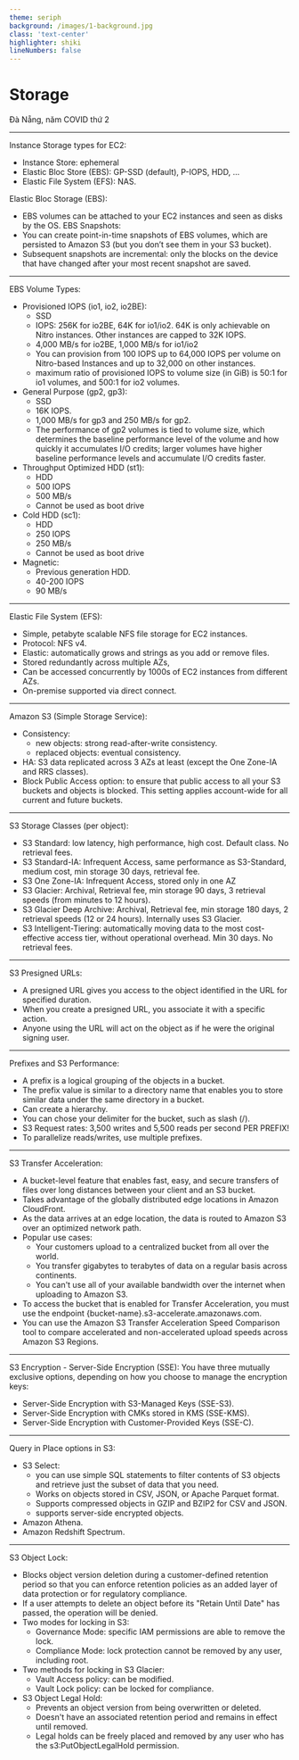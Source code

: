 ```yaml
---
theme: seriph
background: /images/1-background.jpg
class: 'text-center'
highlighter: shiki
lineNumbers: false
---
```


# Storage


<div class="abs-br m-6 flex gap-2">
  Đà Nẵng, năm COVID thứ 2
</div>

---

Instance Storage types for EC2:
- Instance Store: ephemeral
- Elastic Bloc Store (EBS): GP-SSD (default), P-IOPS, HDD, …
- Elastic File System (EFS): NAS.

Elastic Bloc Storage (EBS):
- EBS volumes can be attached to your EC2 instances and seen as disks by the OS.
EBS Snapshots:
- You can create point-in-time snapshots of EBS volumes, which are persisted to Amazon S3 (but you don’t see them in your S3 bucket).
- Subsequent snapshots are incremental: only the blocks on the device that have changed after your most recent snapshot are saved. 

---

EBS Volume Types:
- Provisioned IOPS (io1, io2, io2BE):
	- SSD
	- IOPS: 256K for io2BE, 64K for io1/io2. 64K is only achievable on Nitro instances. Other instances are capped to 32K IOPS. 
	- 4,000 MB/s for io2BE, 1,000 MB/s for io1/io2
	- You can provision from 100 IOPS up to 64,000 IOPS per volume on Nitro-based Instances and up to 32,000 on other instances. 
	- maximum ratio of provisioned IOPS to volume size (in GiB) is 50:1 for io1 volumes, and 500:1 for io2 volumes. 
- General Purpose (gp2, gp3):
	- SSD
	- 16K IOPS.
	- 1,000 MB/s for gp3 and 250 MB/s for gp2.
	- The performance of gp2 volumes is tied to volume size, which determines the baseline performance level of the volume and how quickly it accumulates I/O credits; larger volumes have higher baseline performance levels and accumulate I/O credits faster.
- Throughput Optimized HDD (st1):
	- HDD
	- 500 IOPS
	- 500 MB/s
	- Cannot be used as boot drive
- Cold HDD (sc1):
	- HDD
	- 250 IOPS
	- 250 MB/s
	- Cannot be used as boot drive
- Magnetic:
	- Previous generation HDD.
	- 40-200 IOPS
	- 90 MB/s

---

Elastic File System (EFS):
- Simple, petabyte scalable NFS file storage for EC2 instances.
- Protocol: NFS v4.
- Elastic: automatically grows and strings as you add or remove files.
- Stored redundantly across multiple AZs,
- Can be accessed concurrently by 1000s of EC2 instances from different AZs.
- On-premise supported via direct connect.

---

Amazon S3 (Simple Storage Service):
- Consistency:
	- new objects: strong read-after-write consistency.
	- replaced objects: eventual consistency.
- HA: S3 data replicated across 3 AZs at least (except the One Zone-IA and RRS classes).
- Block Public Access option: to ensure that public access to all your S3 buckets and objects is blocked. This setting applies account-wide for all current and future buckets. 
---

S3 Storage Classes (per object):
- S3 Standard: low latency, high performance, high cost. Default class. No retrieval fees.
- S3 Standard-IA: Infrequent Access, same performance as S3-Standard, medium cost, min storage 30 days, retrieval fee.
- S3 One Zone-IA: Infrequent Access, stored only in one AZ 
- S3 Glacier: Archival, Retrieval fee, min storage 90 days, 3 retrieval speeds (from minutes to 12 hours).
- S3 Glacier Deep Archive: Archival, Retrieval fee, min storage 180 days, 2 retrieval speeds (12 or 24 hours). Internally uses S3 Glacier.
- S3 Intelligent-Tiering: automatically moving data to the most cost-effective access tier, without operational overhead. Min 30 days. No retrieval fees.

---

S3 Presigned URLs:
- A presigned URL gives you access to the object identified in the URL for specified duration.
- When you create a presigned URL, you associate it with a specific action.
- Anyone using the URL will act on the object as if he were the original signing user. 

---

Prefixes and S3 Performance:
- A prefix is a logical grouping of the objects in a bucket.
- The prefix value is similar to a directory name that enables you to store similar data under the same directory in a bucket.
- Can create a hierarchy. 
- You can chose your delimiter for the bucket, such as slash (/).
- S3 Request rates: 3,500 writes and 5,500 reads per second PER PREFIX!
- To parallelize reads/writes, use multiple prefixes.

---

S3 Transfer Acceleration:

- A bucket-level feature that enables fast, easy, and secure transfers of files over long distances between your client and an S3 bucket. 
- Takes advantage of the globally distributed edge locations in Amazon CloudFront. 
- As the data arrives at an edge location, the data is routed to Amazon S3 over an optimized network path. 
- Popular use cases:
	- Your customers upload to a centralized bucket from all over the world.
	- You transfer gigabytes to terabytes of data on a regular basis across continents.
	- You can't use all of your available bandwidth over the internet when uploading to Amazon S3.
- To access the bucket that is enabled for Transfer Acceleration, you must use the endpoint {bucket-name}.s3-accelerate.amazonaws.com. 
- You can use the Amazon S3 Transfer Acceleration Speed Comparison tool to compare accelerated and non-accelerated upload speeds across Amazon S3 Regions.

---

S3 Encryption - Server-Side Encryption (SSE):
You have three mutually exclusive options, depending on how you choose to manage the encryption keys:
- Server-Side Encryption with S3-Managed Keys (SSE-S3).
- Server-Side Encryption with CMKs stored in KMS (SSE-KMS).
- Server-Side Encryption with Customer-Provided Keys (SSE-C).

---

Query in Place options in S3:
- S3 Select:
	- you can use simple SQL statements to filter contents of S3 objects and retrieve just the subset of data that you need. 
	- Works on objects stored in CSV, JSON, or Apache Parquet format.
	- Supports compressed objects in GZIP and BZIP2 for CSV and JSON.
	- supports server-side encrypted objects.
- Amazon Athena.
- Amazon Redshift Spectrum.

---

S3 Object Lock:
- Blocks object version deletion during a customer-defined retention period so that you can enforce retention policies as an added layer of data protection or for regulatory compliance.
- If a user attempts to delete an object before its "Retain Until Date" has passed, the operation will be denied.
- Two modes for locking in S3:
	- Governance Mode: specific IAM permissions are able to remove the lock.
	- Compliance Mode: lock protection cannot be removed by any user, including root.
- Two methods for locking in S3 Glacier:
	- Vault Access policy: can be modified.
	- Vault Lock policy: can be locked for compliance.
- S3 Object Legal Hold:
	- Prevents an object version from being overwritten or deleted.
	- Doesn't have an associated retention period and remains in effect until removed.
	- Legal holds can be freely placed and removed by any user who has the s3:PutObjectLegalHold permission. 
